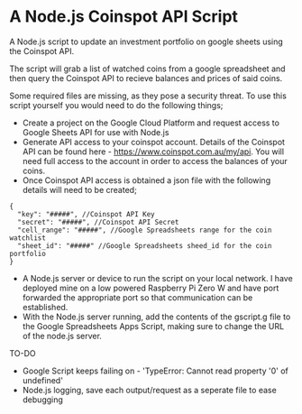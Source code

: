 # A Node.js Coinspot API Script
A Node.js script to update an investment portfolio on google sheets using the Coinspot API.

The script will grab a list of watched coins from a google spreadsheet and then query the Coinspot API to recieve balances and prices of said coins.

Some required files are missing, as they pose a security threat. To use this script yourself you would need to do the following things;
- Create a project on the Google Cloud Platform and request access to Google Sheets API for use with Node.js
- Generate API access to your coinspot account. Details of the Coinspot API can be found here - https://www.coinspot.com.au/my/api. You will need full access to the account in order to access the balances of your coins.
- Once Coinspot API access is obtained a json file with the following details will need to be created;
```
{
  "key": "#####", //Coinspot API Key
  "secret": "#####", //Coinspot API Secret
  "cell_range": "#####", //Google Spreadsheets range for the coin watchlist
  "sheet_id": "#####" //Google Spreadsheets sheed_id for the coin portfolio
}
```

- A Node.js server or device to run the script on your local network. I have deployed mine on a low powered Raspberry Pi Zero W and have port forwarded the appropriate port so that communication can be established.
- With the Node.js server running, add the contents of the gscript.g file to the Google Spreadsheets Apps Script, making sure to change the URL of the node.js server.

TO-DO
- Google Script keeps failing on - 'TypeError: Cannot read property '0' of undefined'
- Node.js logging, save each output/request as a seperate file to ease debugging
